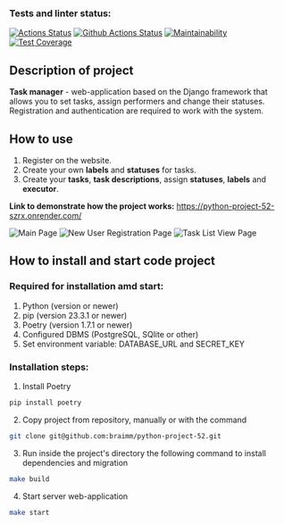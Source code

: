### Tests and linter status:
[![Actions Status](https://github.com/braimm/python-project-52/actions/workflows/hexlet-check.yml/badge.svg)](https://github.com/braimm/python-project-52/actions)
[![Github Actions Status](https://github.com/braimm/python-project-52/workflows/Python%20CI/badge.svg)](https://github.com/braimm/python-project-52/actions)
[![Maintainability](https://api.codeclimate.com/v1/badges/305890f442c11e7f44ff/maintainability)](https://codeclimate.com/github/braimm/python-project-52/maintainability)
[![Test Coverage](https://api.codeclimate.com/v1/badges/305890f442c11e7f44ff/test_coverage)](https://codeclimate.com/github/braimm/python-project-52/test_coverage)


## Description of project

**Task manager** - web-application based on the Django framework that allows you to set tasks, assign performers and change their statuses. Registration and authentication are required to work with the system.

## How to use
1. Register on the website.
2. Create your own **labels** and **statuses** for tasks.
3. Create your **tasks**, **task descriptions**, assign **statuses**, **labels** and **executor**.

**Link to demonstrate how the project works:** https://python-project-52-szrx.onrender.com/


![Main Page](https://cdn2.hexlet.io/derivations/image/original/eyJpZCI6ImZiZDIzODJhMTkwNWU1YTQ0Y2I5MTY5MTIzMjBjZjVmLnBuZyIsInN0b3JhZ2UiOiJjYWNoZSJ9?signature=319cd6d58a8b270c0a74584e988920e2d1bd4ee92498472e107337f9bff7c810)
![New User Registration Page](https://cdn2.hexlet.io/derivations/image/original/eyJpZCI6IjI4MDM3ODZhNDg1YzFhNmI1MWExYjgxODkwNTU5MDI3LnBuZyIsInN0b3JhZ2UiOiJjYWNoZSJ9?signature=c5f5d99f1788e52d6b95b9c31a9305a63684f1071d14b46f9442b30f47addd17)
![Task List View Page](https://cdn2.hexlet.io/derivations/image/original/eyJpZCI6ImY1MWQ2NDVlZDhmNzAyZTdlYmUxMmJlNzUyMWIzYWNiLnBuZyIsInN0b3JhZ2UiOiJjYWNoZSJ9?signature=53760b90a99c39fe9e6fa9f419fe4ae4f7606407adf8027ebb81b7b6d8c17965)



## How to install and start code project
### Required for installation amd start:
1. Python (version or newer)
2. pip (version 23.3.1 or newer)
3. Poetry (version 1.7.1 or newer)
1. Configured DBMS (PostgreSQL, SQlite or other)
2. Set environment variable: DATABASE_URL and SECRET_KEY

### Installation steps:
1. Install Poetry
```bash
pip install poetry
```
2. Copy project from repository, manually or with the command
```bash
git clone git@github.com:braimm/python-project-52.git
```
3. Run inside the project's directory the following command to install dependencies and migration
```bash
make build
```
4. Start server web-application
```bash
make start
```